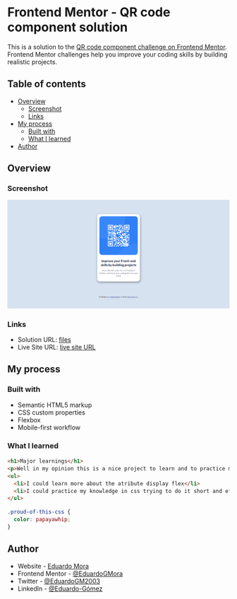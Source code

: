 # Frontend Mentor - QR code component solution

This is a solution to the [QR code component challenge on Frontend Mentor](https://www.frontendmentor.io/challenges/qr-code-component-iux_sIO_H). Frontend Mentor challenges help you improve your coding skills by building realistic projects. 

## Table of contents

- [Overview](#overview)
  - [Screenshot](#screenshot)
  - [Links](#links)
- [My process](#my-process)
  - [Built with](#built-with)
  - [What I learned](#what-i-learned)
- [Author](#author)

## Overview

### Screenshot

![](images/screenshot.png)

### Links

- Solution URL: [files](https://github.com/EduardoGMora/frontend-mentor-QR-code)
- Live Site URL: [live site URL](https://lovely-blancmange-0470a9.netlify.app)

## My process

### Built with

- Semantic HTML5 markup
- CSS custom properties
- Flexbox
- Mobile-first workflow

### What I learned
```html
<h1>Major learnings</h1>
<p>Well in my opinion this is a nice project to learn and to practice more about HTML and CSS.</p>
<ul>
  <li>I could learn more about the atribute display flex</li>
  <li>I could practice my knowledge in css trying to do it short and efficent</li>
</ul>
```
```css
.proud-of-this-css {
  color: papayawhip;
}
```

## Author

- Website - [Eduardo Mora](https://github.com/EduardoGMora)
- Frontend Mentor - [@EduardoGMora](https://www.frontendmentor.io/profile/EduardoGMora)
- Twitter - [@EduardoGM2003](https://twitter.com/EduardoGM2003)
- LinkedIn - [@Eduardo-Gómez](https://www.linkedin.com/in/eduardo-g%C3%B3mez-5a8343262/)

